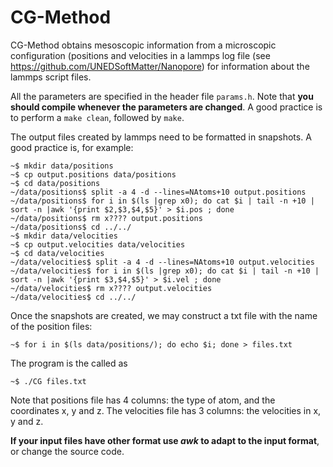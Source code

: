 CG-Method
=========

CG-Method obtains mesoscopic information from a microscopic configuration (positions
and velocities in a lammps log file (see https://github.com/UNEDSoftMatter/Nanopore) for
information about the lammps script files.

All the  parameters are specified in  the header  file `params.h`.  Note  that **you
should compile  whenever the  parameters are changed**.  A  good practice  is to
perform a `make clean`, followed by `make`.

The output files created by lammps need to be formatted in snapshots. A good practice
is, for example:

```
~$ mkdir data/positions
~$ cp output.positions data/positions 
~$ cd data/positions
~/data/positions$ split -a 4 -d --lines=NAtoms+10 output.positions
~/data/positions$ for i in $(ls |grep x0); do cat $i | tail -n +10 | sort -n |awk '{print $2,$3,$4,$5}' > $i.pos ; done
~/data/positions$ rm x???? output.positions
~/data/positions$ cd ../../ 
~$ mkdir data/velocities
~$ cp output.velocities data/velocities 
~$ cd data/velocities
~/data/velocities$ split -a 4 -d --lines=NAtoms+10 output.velocities
~/data/velocities$ for i in $(ls |grep x0); do cat $i | tail -n +10 | sort -n |awk '{print $3,$4,$5}' > $i.vel ; done
~/data/velocities$ rm x???? output.velocities
~/data/velocities$ cd ../../ 
```

Once the snapshots are created, we may construct a txt file with the name of the position files:

```
~$ for i in $(ls data/positions/); do echo $i; done > files.txt
```

The program is the called as

```
~$ ./CG files.txt
```

Note that positions file has 4 columns:  the  type of atom,  and the coordinates x,  y
and z.  The velocities file has 3 columns: the velocities in x, y and z.

**If  your input  files have  other format  use  *awk*  to  adapt  to  the input
format**, or change the source code.


